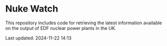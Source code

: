 # Nuke Watch

This repository includes code for retrieving the latest information available on the output of EDF nuclear power plants in the UK.

Last updated: 2024-11-22 14:13